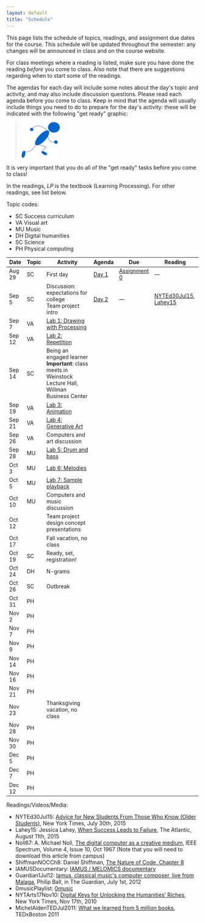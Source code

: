 ```yaml
---
layout: default
title: "Schedule"
---
```


This page lists the schedule of topics, readings, and assignment due dates for the course.  This schedule will be updated throughout the semester: any changes will be announced in class and on the course website.

For class meetings where a reading is listed, make sure you have done the reading *before* you come to class.  Also note that there are suggestions regarding when to start some of the readings.

The agendas for each day will include some notes about the day's topic and activity, and may also include discussion questions.  Please read each agenda before you come to class.  Keep in mind that the agenda will usually include things you need to do to prepare for the day's activity: these will be indicated with the following "get ready" graphic:

> <img src="agenda/img/getready.png" alt="Get ready!">

It is very important that you do all of the "get ready" tasks before you come to class!

In the readings, *LP* is the textbook (Learning Processing).  For other readings, see list below.

Topic codes:

* <span class="topic-sc">SC</span> Success curriculum
* <span class="topic-art">VA</span> Visual art
* <span class="topic-mus">MU</span> Music
* <span class="topic-hum">DH</span> Digital humanities
* <span class="topic-sci">SC</span> Science
* <span class="topic-phy">PH</span> Physical computing

Date | Topic | Activity | Agenda | Due | Reading
---- | ----- | -------- | ------ | --- | -------
Aug 29 | <span class="topic-sc">SC</span> | First day | [Day 1](agenda/day01.html) | [Assignment 0](assign/assign00.html) | &mdash;
Sep 5 | <span class="topic-sc">SC</span> | Discussion: expectations for college<br>Team project intro | [Day 2](agenda/day02.html) | &mdash; | [NYTEd30Jul15](http://www.nytimes.com/2015/08/02/education/edlife/advice-for-new-students-from-those-who-know-old-students.html), [Lahey15](http://www.theatlantic.com/education/archive/2015/08/when-success-leads-to-failure/400925/)
Sep 7 | <span class="topic-art">VA</span> | [Lab 1: Drawing with Processing](labs/lab01.html)
Sep 12 | <span class="topic-art">VA</span> | [Lab 2: Repetition](labs/lab02.html)
Sep 14 | <span class="topic-sc">SC</span> | Being an engaged learner<br><b>Important</b>: class meets in Weinstock Lecture Hall, Willman Business Center
Sep 19 | <span class="topic-art">VA</span> | [Lab 3: Animation](labs/lab03.html)
Sep 21 | <span class="topic-art">VA</span> | [Lab 4: Generative Art](labs/lab04.html)
Sep 26 | <span class="topic-art">VA</span> | Computers and art discussion
Sep 28 | <span class="topic-mus">MU</span> | [Lab 5: Drum and bass](labs/lab05.html)
Oct 3 | <span class="topic-mus">MU</span> | [Lab 6: Melodies](labs/lab06.html)
Oct 5 | <span class="topic-mus">MU</span> | [Lab 7: Sample playback](labs/lab07.html)
Oct 10 | <span class="topic-mus">MU</span> | Computers and music discussion
Oct 12 | | Team project design concept presentations
Oct 17 | | Fall vacation, no class
Oct 19 | <span class="topic-sc">SC</span> | Ready, set, registration! |
Oct 24 | <span class="topic-hum">DH</span> | N-grams
Oct 26 | <span class="topic-sci">SC</span> | Outbreak
Oct 31 | <span class="topic-phy">PH</span>
Nov 2 | <span class="topic-phy">PH</span>
Nov 7 | <span class="topic-phy">PH</span>
Nov 9 | <span class="topic-phy">PH</span>
Nov 14 | <span class="topic-phy">PH</span>
Nov 16 | <span class="topic-phy">PH</span>
Nov 21 | <span class="topic-phy">PH</span>
Nov 23 | | Thanksgiving vacation, no class
Nov 28 |  <span class="topic-phy">PH</span>
Nov 30 | <span class="topic-phy">PH</span>
Dec 5 | <span class="topic-phy">PH</span>
Dec 7 | <span class="topic-phy">PH</span>
Dec 12 | <span class="topic-phy">PH</span>

Readings/Videos/Media:

* NYTEd30Jul15: [Advice for New Students From Those Who Know (Older Students)](http://www.nytimes.com/2015/08/02/education/edlife/advice-for-new-students-from-those-who-know-old-students.html), New York Times, July 30th, 2015
* Lahey15: Jessica Lahey, [When Success Leads to Failure](http://www.theatlantic.com/education/archive/2015/08/when-success-leads-to-failure/400925/), The Atlantic, August 11th, 2015
* Noll67: A. Michael Noll, [The digital computer as a creative medium](http://ieeexplore.ieee.org/xpl/articleDetails.jsp?arnumber=5217127), IEEE Spectrum, Volume 4, Issue 10, Oct 1967 (Note that you will need to download this article from campus)
* ShiffmanNOCCh8: Daniel Shiffman, [The Nature of Code, Chapter 8](http://natureofcode.com/book/chapter-8-fractals/)
* IAMUSDocumentary: [IAMUS / MELOMICS documentary](https://www.youtube.com/watch?v=ETGDbWvWCbM)
* Guardian1Jul12: [Iamus, classical music's computer composer, live from Malaga](http://www.theguardian.com/music/2012/jul/01/iamus-computer-composes-classical-music), Philip Ball, in The Guardian, July 1st, 2012
* 0musicPlaylist: [0music](https://www.youtube.com/playlist?list=PLwUOBZdCYUCMjW1DKCQxqVJp3xmoh42e2)
* NYTArts17Nov10: [Digital Keys for Unlocking the Humanities’ Riches](http://www.nytimes.com/2010/11/17/arts/17digital.html), New York Times, Nov 17th, 2010
* MichelAidenTEDJul2011: [What we learned from 5 million books](https://www.ted.com/talks/what_we_learned_from_5_million_books?language=en#t-512521), TEDxBoston 2011

<!-- vim:set wrap: ­-->
<!-- vim:set linebreak: -->
<!-- vim:set nolist: -->
